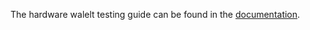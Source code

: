 The hardware walelt testing guide can be found in the [documentation](https://docs.wasabiwallet.io/building-wasabi/HardwareWalletTestingGuide.html).

